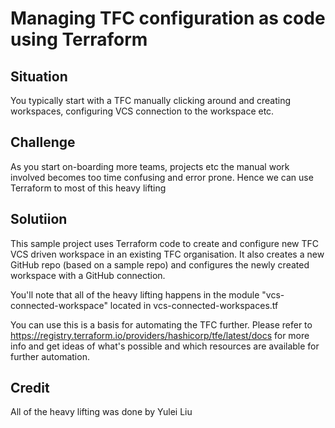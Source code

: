 # Managing TFC configuration as code using Terraform

## Situation
You typically start with a TFC manually clicking around and creating workspaces, configuring VCS connection to the workspace etc.

## Challenge
As you start on-boarding more teams, projects etc the manual work involved becomes too time confusing and error prone. Hence we can use Terraform to most of this heavy lifting

## Solutiion
This sample project uses Terraform code to create and configure new TFC VCS driven workspace in an existing TFC organisation.
It also creates a new GitHub repo (based on a sample repo) and configures the newly created workspace with a GitHub connection. 

You'll note that all of the heavy lifting happens in the module "vcs-connected-workspace" located in vcs-connected-workspaces.tf

You can use this is a basis for automating the TFC further. Please refer to https://registry.terraform.io/providers/hashicorp/tfe/latest/docs for more info and get ideas of what's possible and which resources are available for further automation.

## Credit
All of the heavy lifting was done by Yulei Liu
